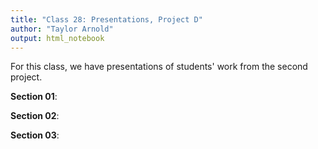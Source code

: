 ```yaml
---
title: "Class 28: Presentations, Project D"
author: "Taylor Arnold"
output: html_notebook
---
```






For this class, we have presentations of students' work from the second 
project. 

**Section 01**:


**Section 02**:


**Section 03**:





